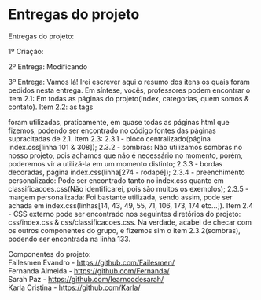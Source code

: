 # Entregas do projeto

Entregas do projeto:

1º Criação:

2º Entrega:
Modificando

3º Entrega:
Vamos lá! Irei escrever aqui o resumo dos itens os quais foram pedidos nesta entrega. Em síntese, vocês, professores podem encontrar o item 2.1: Em todas as páginas do projeto(Index, categorias, quem somos & contato). Item 2.2: as tags <div> foram utilizadas, praticamente, em quase todas as páginas html que fizemos, podendo ser encontrado no código fontes das páginas supracitadas de 2.1. Item 2.3: 2.3.1 - bloco centralizado(página index.css[linha 101 & 308]); 2.3.2 - sombras: Não utilizamos sombras no nosso projeto, pois achamos que não é necessário no momento, porém, poderemos vir a utilizá-la em um momento distinto; 2.3.3 - bordas decoradas, página index.css(linha[274 - rodapé]); 2.3.4 - preenchimento personalizado: Pode ser encontrado tanto no index.css quanto em classificacoes.css(Não identificarei, pois são muitos os exemplos); 2.3.5 - margem personalizada: Foi bastante utilizada, sendo assim, pode ser achada em index.css(linhas[14, 43, 49, 55, 71, 106, 173, 174 etc...]). Item 2.4 - CSS externo pode ser encontrado nos seguintes diretórios do projeto: css/index.css & css/classificacoes.css. Na verdade, acabei de checar com os outros componentes do grupo, e fizemos sim o item 2.3.2(sombras), podendo ser encontrada na linha 133.

Componentes do projeto: <br>
Failesmen Evandro - https://github.com/Failesmen/ <br>
Fernanda Almeida - https://github.com/Fernanda/ <br>
Sarah Paz - https://github.com/learncodesarah/ <br>
Karla Cristina - https://github.com/Karla/ <br>

